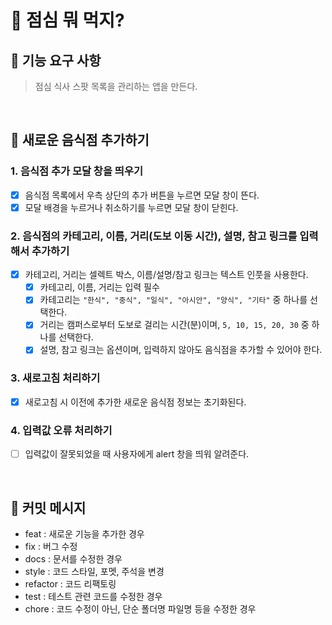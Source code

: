 # 🚀 점심 뭐 먹지?

## 🎯 기능 요구 사항

> 점심 식사 스팟 목록을 관리하는 앱을 만든다.

<br>

## 🍱 새로운 음식점 추가하기

### 1. 음식점 추가 모달 창을 띄우기

- [x] 음식점 목록에서 우측 상단의 추가 버튼을 누르면 모달 창이 뜬다.
- [x] 모달 배경을 누르거나 취소하기를 누르면 모달 창이 닫힌다.

### 2. 음식점의 카테고리, 이름, 거리(도보 이동 시간), 설명, 참고 링크를 입력해서 추가하기

- [x] 카테고리, 거리는 셀렉트 박스, 이름/설명/참고 링크는 텍스트 인풋을 사용한다.
  - [x] 카테고리, 이름, 거리는 입력 필수
  - [x] 카테고리는 `"한식", "중식", "일식", "아시안", "양식", "기타"` 중 하나를 선택한다.
  - [x] 거리는 캠퍼스로부터 도보로 걸리는 시간(분)이며, `5, 10, 15, 20, 30` 중 하나를 선택한다.
  - [x] 설명, 참고 링크는 옵션이며, 입력하지 않아도 음식점을 추가할 수 있어야 한다.

### 3. 새로고침 처리하기

- [x] 새로고침 시 이전에 추가한 새로운 음식점 정보는 초기화된다.

### 4. 입력값 오류 처리하기

- [ ] 입력값이 잘못되었을 때 사용자에게 alert 창을 띄워 알려준다.

<br>

## 📝 커밋 메시지

- feat : 새로운 기능을 추가한 경우
- fix : 버그 수정
- docs : 문서를 수정한 경우
- style : 코드 스타일, 포멧, 주석을 변경
- refactor : 코드 리팩토링
- test : 테스트 관련 코드를 수정한 경우
- chore : 코드 수정이 아닌, 단순 폴더명 파일명 등을 수정한 경우

